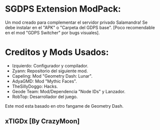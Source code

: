 # SGDPS Extension ModPack: #
Un mod creado para complementar el servidor privado Salamandra! Se debe instalar en el "APK" o "Carpeta del GDPS base". [Poco recomendable en el mod "GDPS Switcher" por bugs visuales].

# Creditos y Mods Usados: #
- Izquierdo: Configurador y compilador.
- Zyann: Repositorio del siguiente mod.
- Capeling: Mod "Geometry Dash: Lunar".
- AdyaGMD: Mod "Mythic Faces".
- TheSillyDoggo: Hacks.
- Geode Team: Mod/Dependencia "Node IDs" y Lanzador.
- RobTop: Desarrollador del juego.

Este mod esta basado en otro fangame de Geometry Dash.
## xTIGDx [By CrazyMoon] ##
